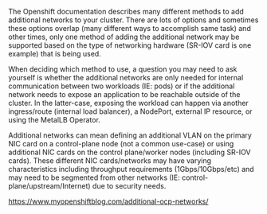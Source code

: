 The Openshift documentation describes many different methods to add additional networks to your cluster.  There are lots of options and sometimes these options overlap (many different ways to accomplish same task) and other times, only one method of adding the additional network may be supported based on the type of networking hardware (SR-IOV card is one example) that is being used.

When deciding which method to use, a question you may need to ask yourself is whether the additional networks are only needed for internal communication between two workloads (IE: pods) or if the additional network needs to expose an application to be reachable outside of the cluster.  In the latter-case, exposing the workload can happen via another ingress/route (internal load balancer), a NodePort, external IP resource, or using the MetalLB Operator.

Additional networks can mean defining an additional VLAN on the primary NIC card on a control-plane node (not a common use-case) or using additional NIC cards on the control plane/worker nodes (including SR-IOV cards).  These different NIC cards/networks may have varying characteristics including throughput requirements (1Gbps/10Gbps/etc) and may need to be segmented from other networks (IE: control-plane/upstream/Internet) due to security needs.

https://www.myopenshiftblog.com/additional-ocp-networks/
